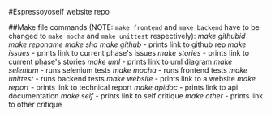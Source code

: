 #Espressoyoself website repo

##Make file commands (NOTE: `make frontend` and `make backend` have to be changed to `make mocha` and `make unittest` respectively):
*make githubid*
*make reponame*
*make sha*
*make github*   - prints link to github rep
*make issues*   - prints link to current phase's issues
*make stories*  - prints link to current phase's stories
*make uml*      - prints link to uml diagram
*make selenium* - runs selenium tests
*make mocha* - runs frontend tests
*make unittest*  - runs backend tests
*make website*  - prints link to a website
*make report*   - prints link to technical report
*make apidoc*   - prints link to api documentation
*make self*     - prints link to self critique
*make other*    - prints link to other critique
